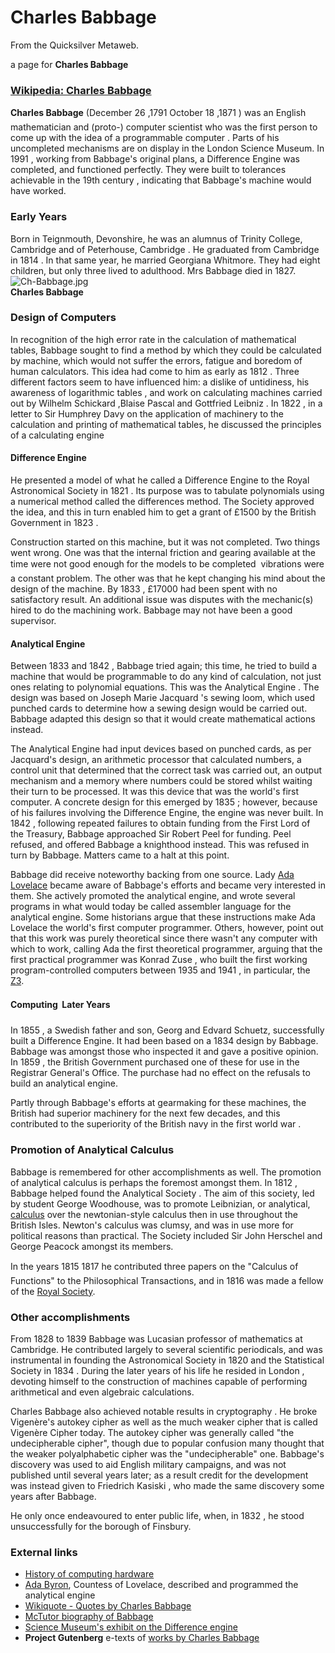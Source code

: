 
# Charles Babbage

From the Quicksilver Metaweb.

a page for **Charles Babbage**

### [Wikipedia: Charles Babbage](/http-en-wikipedia-org-wiki-charles-babbage)


**Charles Babbage** (December 26 ,1791 October 18 ,1871 ) was an English mathematician and (proto-) computer scientist who was the first person to come up with the idea of a programmable computer . Parts of his uncompleted mechanisms are on display in the London Science Museum. In 1991 , working from Babbage's original plans, a Difference Engine was completed, and functioned perfectly. They were built to tolerances achievable in the 19th century , indicating that Babbage's machine would have worked. 

### Early Years


Born in Teignmouth, Devonshire, he was an alumnus of Trinity College, Cambridge and of Peterhouse, Cambridge . He graduated from Cambridge in 1814 . In that same year, he married Georgiana Whitmore. They had eight children, but only three lived to adulthood. Mrs Babbage died in 1827.![Ch-Babbage.jpg](/images/Ch-Babbage.jpg)  
**Charles Babbage**

### Design of Computers

 
In recognition of the high error rate in the calculation of mathematical tables, Babbage sought to find a method by which they could be calculated by machine, which would not suffer the errors, fatigue and boredom of human calculators. This idea had come to him as early as 1812 . Three different factors seem to have influenced him: a dislike of untidiness, his awareness of logarithmic tables , and work on calculating machines carried out by Wilhelm Schickard ,Blaise Pascal and Gottfried Leibniz . In 1822 , in a letter to Sir Humphrey Davy on the application of machinery to the calculation and printing of mathematical tables, he discussed the principles of a calculating engine 

#### Difference Engine


He presented a model of what he called a Difference Engine to the Royal Astronomical Society in 1821 . Its purpose was to tabulate polynomials using a numerical method called the differences method. The Society approved the idea, and this in turn enabled him to get a grant of £1500 by the British Government in 1823 .

Construction started on this machine, but it was not completed. Two things went wrong. One was that the internal friction and gearing available at the time were not good enough for the models to be completed  vibrations were a constant problem. The other was that he kept changing his mind about the design of the machine. By 1833 , £17000 had been spent with no satisfactory result. An additional issue was disputes with the mechanic(s) hired to do the machining work. Babbage may not have been a good supervisor. 

#### Analytical Engine


Between 1833 and 1842 , Babbage tried again; this time, he tried to build a machine that would be programmable to do any kind of calculation, not just ones relating to polynomial equations. This was the Analytical Engine . The design was based on Joseph Marie Jacquard 's sewing loom, which used punched cards to determine how a sewing design would be carried out. Babbage adapted this design so that it would create mathematical actions instead. 

The Analytical Engine had input devices based on punched cards, as per Jacquard's design, an arithmetic processor that calculated numbers, a control unit that determined that the correct task was carried out, an output mechanism and a memory where numbers could be stored whilst waiting their turn to be processed. It was this device that was the world's first computer. A concrete design for this emerged by 1835 ; however, because of his failures involving the Difference Engine, the engine was never built. In 1842 , following repeated failures to obtain funding from the First Lord of the Treasury, Babbage approached Sir Robert Peel for funding. Peel refused, and offered Babbage a knighthood instead. This was refused in turn by Babbage. Matters came to a halt at this point. 

Babbage did receive noteworthy backing from one source. Lady [Ada Lovelace](/http-en-wikipedia-org-wiki-ada-lovelace) became aware of Babbage's efforts and became very interested in them. She actively promoted the analytical engine, and wrote several programs in what would today be called assembler language for the analytical engine. Some historians argue that these instructions make Ada Lovelace the world's first computer programmer. Others, however, point out that this work was purely theoretical since there wasn't any computer with which to work, calling Ada the first theoretical programmer, arguing that the first practical programmer was Konrad Zuse , who built the first working program-controlled computers between 1935 and 1941 , in particular, the [Z3](/http-en-wikipedia-org-wiki-z3).

#### Computing  Later Years

 
In 1855 , a Swedish father and son, Georg and Edvard Schuetz, successfully built a Difference Engine. It had been based on a 1834 design by Babbage. Babbage was amongst those who inspected it and gave a positive opinion. In 1859 , the British Government purchased one of these for use in the Registrar General's Office. The purchase had no effect on the refusals to build an analytical engine. 

Partly through Babbage's efforts at gearmaking for these machines, the British had superior machinery for the next few decades, and this contributed to the superiority of the British navy in the first world war .

### Promotion of Analytical Calculus

 
Babbage is remembered for other accomplishments as well. The promotion of analytical calculus is perhaps the foremost amongst them. In 1812 , Babbage helped found the Analytical Society . The aim of this society, led by student George Woodhouse, was to promote Leibnizian, or analytical, [calculus](/calculus) over the newtonian-style calculus then in use throughout the British Isles. Newton's calculus was clumsy, and was in use more for political reasons than practical. The Society included Sir John Herschel and George Peacock amongst its members. 

In the years 1815 1817 he contributed three papers on the "Calculus of Functions" to the Philosophical Transactions, and in 1816 was made a fellow of the [Royal Society](/royal-society). 

### Other accomplishments


From 1828 to 1839 Babbage was Lucasian professor of mathematics at Cambridge. He contributed largely to several scientific periodicals, and was instrumental in founding the Astronomical Society in 1820 and the Statistical Society in 1834 . During the later years of his life he resided in London , devoting himself to the construction of machines capable of performing arithmetical and even algebraic calculations. 

Charles Babbage also achieved notable results in cryptography . He broke Vigenère's autokey cipher as well as the much weaker cipher that is called Vigenère Cipher today. The autokey cipher was generally called "the undecipherable cipher", though due to popular confusion many thought that the weaker polyalphabetic cipher was the "undecipherable" one. Babbage's discovery was used to aid English military campaigns, and was not published until several years later; as a result credit for the development was instead given to Friedrich Kasiski , who made the same discovery some years after Babbage. 

He only once endeavoured to enter public life, when, in 1832 , he stood unsuccessfully for the borough of Finsbury. 


### External links


* [History of computing hardware](/http-en-wikipedia-org-wiki-history-of-computing-hardware)
* [Ada Byron](/http-en-wikipedia-org-wiki-ada-byron), Countess of Lovelace, described and programmed the analytical engine
* [Wikiquote - Quotes by Charles Babbage](/http-wikiquote-org-wiki-charles-babbage)
* [McTutor biography of Babbage](/http-www-history-mcs-st-andrews-ac-uk-history-mathematicians-babbage-html)
* [Science Museum's exhibit on the Difference engine](/http-www-sciencemuseum-org-uk-on-line-babbage-index-asp)
* **Project Gutenberg** e-texts of [works by Charles Babbage](/http-onlinebooks-library-upenn-edu-webbin-gutbook-author-name-babbage-charles)
